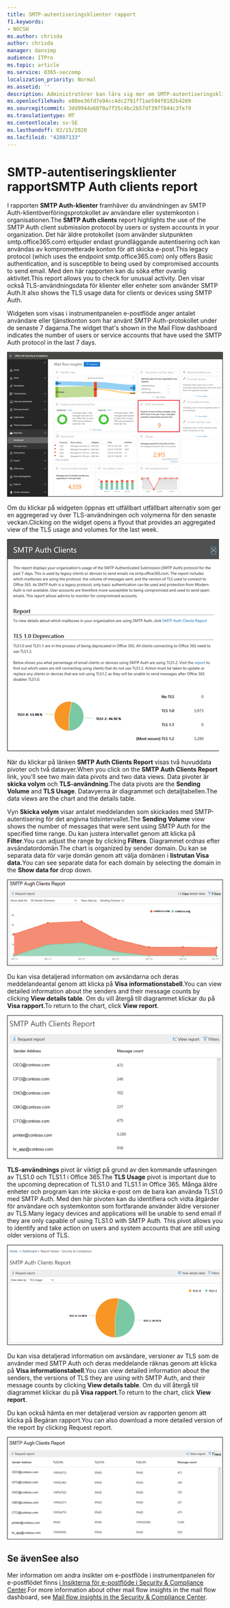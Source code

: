 ```yaml
---
title: SMTP-autentiseringsklienter rapport
f1.keywords:
- NOCSH
ms.author: chrisda
author: chrisda
manager: dansimp
audience: ITPro
ms.topic: article
ms.service: O365-seccomp
localization_priority: Normal
ms.assetid: ''
description: Administratörer kan lära sig mer om SMTP-autentiseringsklienter i instrumentpanelen för e-postflödet i Security & Compliance Center.
ms.openlocfilehash: e80ee36fd7e94cc4dc2791f71ae594f0182b4269
ms.sourcegitcommit: 3dd9944a6070a7f35c4bc2b57df397f844c3fe79
ms.translationtype: MT
ms.contentlocale: sv-SE
ms.lasthandoff: 02/15/2020
ms.locfileid: "42807133"
---
```

# <a name="smtp-auth-clients-report"></a><span data-ttu-id="6f020-103">SMTP-autentiseringsklienter rapport</span><span class="sxs-lookup"><span data-stu-id="6f020-103">SMTP Auth clients report</span></span>

<span data-ttu-id="6f020-104">I rapporten **SMTP Auth-klienter** framhäver du användningen av SMTP Auth-klientöverföringsprotokollet av användare eller systemkonton i organisationen.</span><span class="sxs-lookup"><span data-stu-id="6f020-104">The **SMTP Auth clients** report highlights the use of the SMTP Auth client submission protocol by users or system accounts in your organization.</span></span> <span data-ttu-id="6f020-105">Det här äldre protokollet (som använder slutpunkten smtp.office365.com) erbjuder endast grundläggande autentisering och kan användas av komprometterade konton för att skicka e-post.</span><span class="sxs-lookup"><span data-stu-id="6f020-105">This legacy protocol (which uses the endpoint smtp.office365.com) only offers Basic authentication, and is susceptible to being used by compromised accounts to send email.</span></span>  <span data-ttu-id="6f020-106">Med den här rapporten kan du söka efter ovanlig aktivitet.</span><span class="sxs-lookup"><span data-stu-id="6f020-106">This report allows you to check for unusual activity.</span></span> <span data-ttu-id="6f020-107">Den visar också TLS-användningsdata för klienter eller enheter som använder SMTP Auth.</span><span class="sxs-lookup"><span data-stu-id="6f020-107">It also shows the TLS usage data for clients or devices using SMTP Auth.</span></span>

<span data-ttu-id="6f020-108">Widgeten som visas i instrumentpanelen e-postflöde anger antalet användare eller tjänstkonton som har använt SMTP Auth-protokollet under de senaste 7 dagarna.</span><span class="sxs-lookup"><span data-stu-id="6f020-108">The widget that's shown in the Mail Flow dashboard indicates the number of users or service accounts that have used the SMTP Auth protocol in the last 7 days.</span></span>

![SMTP-autentiseringsklienter rapporterar i instrumentpanelen för e-postflödet i Security & Compliance Center](../../media/smtp-auth-clients-report-selected.png)

<span data-ttu-id="6f020-110">Om du klickar på widgeten öppnas ett utfällbart utfällbart alternativ som ger en aggregerad vy över TLS-användningen och volymerna för den senaste veckan.</span><span class="sxs-lookup"><span data-stu-id="6f020-110">Clicking on the widget opens a flyout that provides an aggregated view of the TLS usage and volumes for the last week.</span></span>

![Utfällbara i rapporten SMTP Auth-klienter](../../media/smtp-auth-clients-flyout.png)

<span data-ttu-id="6f020-112">När du klickar på länken **SMTP Auth Clients Report** visas två huvuddata pivoter och två datavyer.</span><span class="sxs-lookup"><span data-stu-id="6f020-112">When you click on the **SMTP Auth Clients Report** link, you'll see two main data pivots and two data views.</span></span> <span data-ttu-id="6f020-113">Data pivoter är **skicka volym** och **TLS-användning**.</span><span class="sxs-lookup"><span data-stu-id="6f020-113">The data pivots are the **Sending Volume** and **TLS Usage**.</span></span> <span data-ttu-id="6f020-114">Datavyerna är diagrammet och detaljtabellen.</span><span class="sxs-lookup"><span data-stu-id="6f020-114">The data views are the chart and the details table.</span></span>

<span data-ttu-id="6f020-115">Vyn **Skicka volym** visar antalet meddelanden som skickades med SMTP-autentisering för det angivna tidsintervallet.</span><span class="sxs-lookup"><span data-stu-id="6f020-115">The **Sending Volume** view shows the number of messages that were sent using SMTP Auth for the specified time range.</span></span> <span data-ttu-id="6f020-116">Du kan justera intervallet genom att klicka på **Filter**.</span><span class="sxs-lookup"><span data-stu-id="6f020-116">You can adjust the range by clicking **Filters**.</span></span> <span data-ttu-id="6f020-117">Diagrammet ordnas efter avsändatordomän.</span><span class="sxs-lookup"><span data-stu-id="6f020-117">The chart is organized by sender domain.</span></span> <span data-ttu-id="6f020-118">Du kan se separata data för varje domän genom att välja domänen i **listrutan Visa data.**</span><span class="sxs-lookup"><span data-stu-id="6f020-118">You can see separate data for each domain by selecting the domain in the **Show data for** drop down.</span></span>

![Skicka volym i rapporten SMTP Auth Clients](../../media/smtp-auth-clients-report-sending-volume.png)

<span data-ttu-id="6f020-120">Du kan visa detaljerad information om avsändarna och deras meddelandeantal genom att klicka på **Visa informationstabell**.</span><span class="sxs-lookup"><span data-stu-id="6f020-120">You can view detailed information about the senders and their message counts by clicking **View details table**.</span></span> <span data-ttu-id="6f020-121">Om du vill återgå till diagrammet klickar du på **Visa rapport**.</span><span class="sxs-lookup"><span data-stu-id="6f020-121">To return to the chart, click **View report**.</span></span>

![Informationstabell för att skicka volym i rapporten SMTP Auth Clients](../../media/smtp-auth-clients-report-details-sending-volume.png)

<span data-ttu-id="6f020-123">**TLS-användnings** pivot är viktigt på grund av den kommande utfasningen av TLS1.0 och TLS1.1 i Office 365.</span><span class="sxs-lookup"><span data-stu-id="6f020-123">The **TLS Usage** pivot is important due to the upcoming deprecation of TLS1.0 and TLS1.1 in Office 365.</span></span> <span data-ttu-id="6f020-124">Många äldre enheter och program kan inte skicka e-post om de bara kan använda TLS1.0 med SMTP Auth. Med den här pivoten kan du identifiera och vidta åtgärder för användare och systemkonton som fortfarande använder äldre versioner av TLS.</span><span class="sxs-lookup"><span data-stu-id="6f020-124">Many legacy devices and applications will be unable to send email if they are only capable of using TLS1.0 with SMTP Auth. This pivot allows you to identify and take action on users and system accounts that are still using older versions of TLS.</span></span>

![TLS-användning i rapporten SMTP Auth-klienter](../../media/smtp-auth-clients-report-tls-usage.png)

<span data-ttu-id="6f020-126">Du kan visa detaljerad information om avsändare, versioner av TLS som de använder med SMTP Auth och deras meddelande räknas genom att klicka på **Visa informationstabell**.</span><span class="sxs-lookup"><span data-stu-id="6f020-126">You can view detailed information about the senders, the versions of TLS they are using with SMTP Auth, and their message counts by clicking **View details table**.</span></span> <span data-ttu-id="6f020-127">Om du vill återgå till diagrammet klickar du på **Visa rapport**.</span><span class="sxs-lookup"><span data-stu-id="6f020-127">To return to the chart, click **View report**.</span></span>

<span data-ttu-id="6f020-128">Du kan också hämta en mer detaljerad version av rapporten genom att klicka på Begäran rapport.</span><span class="sxs-lookup"><span data-stu-id="6f020-128">You can also download a more detailed version of the report by clicking Request report.</span></span>

![Informationstabell för TLS-användning i rapporten SMTP Auth Clients](../../media/smtp-auth-clients-report-details-tls-usage.png)

## <a name="see-also"></a><span data-ttu-id="6f020-130">Se även</span><span class="sxs-lookup"><span data-stu-id="6f020-130">See also</span></span>

<span data-ttu-id="6f020-131">Mer information om andra insikter om e-postflöde i instrumentpanelen för e-postflödet finns [i Insikterna för e-postflöde i Security & Compliance Center](mail-flow-insights-v2.md).</span><span class="sxs-lookup"><span data-stu-id="6f020-131">For more information about other mail flow insights in the mail flow dashboard, see [Mail flow insights in the Security & Compliance Center](mail-flow-insights-v2.md).</span></span>
